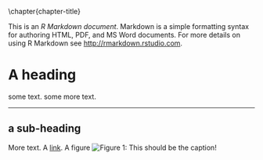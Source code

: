 \chapter{chapter-title}

This is an *R Markdown document*. Markdown is a simple formatting syntax for authoring HTML, PDF, and MS Word documents. For more details on using R Markdown see <http://rmarkdown.rstudio.com>.


# A heading

some text. 
some more text.


----------


## a sub-heading

More text. A [link](http://google.com/). 
A figure
![Figure 1: This should be the caption!](figure.png "What is this?")

